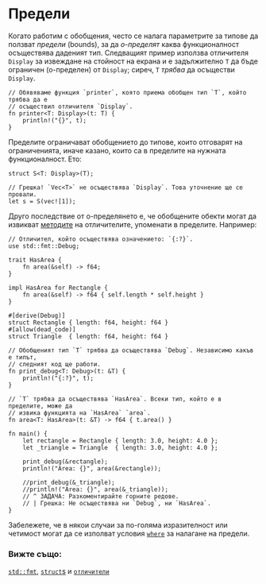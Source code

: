 # Предели

Когато работим с обобщения, често се налага параметрите за типове да ползват
*предели* (bounds), за да *о-пределят* каква функционалност осъществява даденият
тип. Следващият пример използва отличителя `Display` за извеждане на стойност
на екрана и е задължително `T` да бъде ограничен (о-пределен) от `Display`;
сиреч, `T` *трябва* да осъществи `Display`.

```rust,ignore
// Обявяваме функция `printer`, която приема обобщен тип `T`, който трябва да е
// осъществил отличителя `Display`.
fn printer<T: Display>(t: T) {
    println!("{}", t);
}
```

Пределите ограничават обобщението до типове, които отговарят на ограниченията,
иначе казано, които са в пределите на нужната функционалност. Ето:

```rust,ignore
struct S<T: Display>(T);

// Грешка! `Vec<T>` не осъществява `Display`. Това уточнение ще се провали.
let s = S(vec![1]);
```

Друго последствие от о-пределянето е, че обобщените обекти могат да извикват
[методите][methods] на отличителите, упоменати в пределите. Например:

```rust,editable
// Отличител, който осъществява означението: `{:?}`.
use std::fmt::Debug;

trait HasArea {
    fn area(&self) -> f64;
}

impl HasArea for Rectangle {
    fn area(&self) -> f64 { self.length * self.height }
}

#[derive(Debug)]
struct Rectangle { length: f64, height: f64 }
#[allow(dead_code)]
struct Triangle  { length: f64, height: f64 }

// Обобщеният тип `T` трябва да осъществява `Debug`. Независимо какъв е типът,
// следният код ще работи.
fn print_debug<T: Debug>(t: &T) {
    println!("{:?}", t);
}

// `T` трябва да осъществява `HasArea`. Всеки тип, който е в пределите, може да
// извика функцията на `HasArea` `area`.
fn area<T: HasArea>(t: &T) -> f64 { t.area() }

fn main() {
    let rectangle = Rectangle { length: 3.0, height: 4.0 };
    let _triangle = Triangle  { length: 3.0, height: 4.0 };

    print_debug(&rectangle);
    println!("Area: {}", area(&rectangle));

    //print_debug(&_triangle);
    //println!("Area: {}", area(&_triangle));
    // ^ ЗАДАЧА: Разкоментирайте горните редове.
    // | Грешка: Не осъществява ни `Debug`, ни `HasArea`. 
}
```

Забележете, че в някои случаи за по-голяма изразителност или четимост могат да
се изполват условия [`where`][where] за налагане на предели.

### Вижте също:

[`std::fmt`][fmt], [`struct`s][structs] и [`отличители`][traits]

[fmt]: ../hello/print.md
[methods]: ../fn/methods.md
[structs]: ../custom_types/structs.md
[traits]: ../trait.md
[where]: ../generics/where.md
